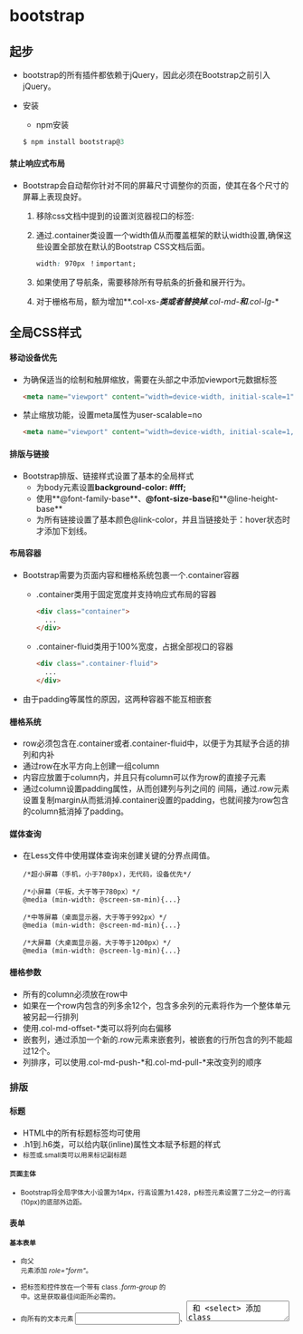 # bootstrap

## 起步 

* bootstrap的所有插件都依赖于jQuery，因此必须在Bootstrap之前引入jQuery。

* 安装

  * npm安装

  ```js
  $ npm install bootstrap@3
  ```

#### 禁止响应式布局

* Bootstrap会自动帮你针对不同的屏幕尺寸调整你的页面，使其在各个尺寸的屏幕上表现良好。

  1. 移除css文档中提到的设置浏览器视口的标签:<meta>

  2. 通过.container类设置一个width值从而覆盖框架的默认width设置,确保这些设置全部放在默认的Bootstrap CSS文档后面。

     ```css
     width: 970px ！important;
     ```

  3. 如果使用了导航条，需要移除所有导航条的折叠和展开行为。
  4. 对于栅格布局，额为增加**.col-xs-***类或者替换掉**.col-md-***和**.col-lg-***

## 全局CSS样式

#### 移动设备优先

* 为确保适当的绘制和触屏缩放，需要在头部之中添加viewport元数据标签

  ```html
  <meta name="viewport" content="width=device-width, initial-scale=1">
  ```

* 禁止缩放功能，设置meta属性为user-scalable=no

  ```html
  <meta name="viewport" content="width=device-width, initial-scale=1, maximum-scale=1, user-scalable=no">
  ```

#### 排版与链接

* Bootstrap排版、链接样式设置了基本的全局样式
  * 为body元素设置**background-color: #fff;**
  * 使用**@font-family-base**、**@font-size-base**和**@line-height-base**
  * 为所有链接设置了基本颜色@link-color，并且当链接处于：hover状态时才添加下划线。

#### 布局容器

* Bootstrap需要为页面内容和栅格系统包裹一个.container容器

  * .container类用于固定宽度并支持响应式布局的容器

    ```html
    <div class="container">
      ...
    </div>
    ```

  * .container-fluid类用于100%宽度，占据全部视口的容器

    ```html
    <div class=".container-fluid">
      ...
    </div>
    ```

* 由于padding等属性的原因，这两种容器不能互相嵌套

#### 栅格系统

* row必须包含在.container或者.container-fluid中，以便于为其赋予合适的排列和内补
* 通过row在水平方向上创建一组column
* 内容应放置于column内，并且只有column可以作为row的直接子元素
* 通过column设置padding属性，从而创建列与列之间的 间隔，通过.row元素设置复制margin从而抵消掉.container设置的padding，也就间接为row包含的column抵消掉了padding。

#### 媒体查询

* 在Less文件中使用媒体查询来创建关键的分界点阈值。

  ```less
  /*超小屏幕（手机，小于780px)，无代码，设备优先*/
  
  /*小屏幕（平板，大于等于780px）*/
  @media (min-width: @screen-sm-min){...}
  
  /*中等屏幕（桌面显示器，大于等于992px）*/
  @media (min-width: @screen-md-min){...}
  
  /*大屏幕（大桌面显示器，大于等于1200px）*/
  @media (min-width: @screen-lg-min){...}
  ```

#### 栅格参数

* 所有的column必须放在row中
* 如果在一个row内包含的列多余12个，包含多余列的元素将作为一个整体单元被另起一行排列
* 使用.col-md-offset-*类可以将列向右偏移
* 嵌套列，通过添加一个新的.row元素来嵌套列，被嵌套的行所包含的列不能超过12个。
* 列排序，可以使用.col-md-push-*和.col-md-pull-*来改变列的顺序

### 排版

#### 标题

* HTML中的所有标题标签均可使用
* .h1到.h6类，可以给内联(inline)属性文本赋予标题的样式
* <small>标签或.small类可以用来标记副标题

####  页面主体

* Bootstrap将全局字体大小设置为14px，行高设置为1.428，p标签元素设置了二分之一的行高(10px)的底部外边距。

### 表单

#### 基本表单

- 向父 <form> 元素添加 *role="form"*。
- 把标签和控件放在一个带有 class *.form-group* 的 <div> 中。这是获取最佳间距所必需的。
- 向所有的文本元素 <input>、<textarea> 和 <select> 添加 class ="*form-control*" 。

### 内联表单

如果需要创建一个表单，它的所有元素是内联的，向左对齐的，标签是并排的，请向 <form> 标签添加 class *.form-inline*。

- 默认情况下，Bootstrap 中的 input、select 和 textarea 有 100% 宽度。在使用内联表单时，您需要在表单控件上设置一个宽度。
- 使用 class *.sr-only*，您可以隐藏内联表单的标签。

### 水平表单

水平表单与其他表单不仅标记的数量上不同，而且表单的呈现形式也不同。如需创建一个水平布局的表单，请按下面的几个步骤进行：

- 向父 <form> 元素添加 class *.form-horizontal*。
- 把标签和控件放在一个带有 class *.form-group* 的 <div> 中。
- 向标签添加 class *.control-label*。

## 支持的表单控件

Bootstrap 支持最常见的表单控件，主要是 *input、textarea、checkbox、radio 和 select*。

### 输入框（Input）

最常见的表单文本字段是输入框 input。用户可以在其中输入大多数必要的表单数据。Bootstrap 提供了对所有原生的 HTML5 的 input 类型的支持，包括：*text、password、datetime、datetime-local、date、month、time、week、number、email、url、search、tel* 和 *color*。适当的 *type* 声明是必需的，这样才能让 *input* 获得完整的样式。

```html
<form role="form">
  <div class="form-group">
    <label for="name">标签</label>
    <input type="text" class="form-control" placeholder="文本输入">
  </div>
 </form>
```

### 文本框（Textarea）

当您需要进行多行输入的时，则可以使用文本框 textarea。必要时可以改变 *rows* 属性（较少的行 = 较小的盒子，较多的行 = 较大的盒子）。

```html
<form role="form">
  <div class="form-group">
    <label for="name">文本框</label>
    <textarea class="form-control" rows="3"></textarea>
  </div>
</form>
```

### 复选框（Checkbox）和单选框（Radio）

复选框和单选按钮用于让用户从一系列预设置的选项中进行选择。

- 当创建表单时，如果您想让用户从列表中选择若干个选项时，请使用 *checkbox*。如果您限制用户只能选择一个选项，请使用 *radio*。
- 对一系列复选框和单选框使用 *.checkbox-inline* 或 *.radio-inline* class，控制它们显示在同一行上。

### 选择框（Select）

当您想让用户从多个选项中进行选择，但是默认情况下只能选择一个选项时，则使用选择框。

- 使用 <select> 展示列表选项，通常是那些用户很熟悉的选择列表，比如州或者数字。
- 使用 *multiple="multiple"* 允许用户选择多个选项。

## 静态控件

当您需要在一个水平表单内的表单标签后放置纯文本时，请在 <p> 上使用 class *.form-control-static*。

```html
<form class="form-horizontal" role="form">
  <div class="form-group">
    <label class="col-sm-2 control-label">Email</label>
    <div class="col-sm-10">
      <p class="form-control-static">email@example.com</p>
    </div>
  </div>
  <div class="form-group">
    <label for="inputPassword" class="col-sm-2 control-label">密码</label>
    <div class="col-sm-10">
      <input type="password" class="form-control" id="inputPassword" placeholder="请输入密码">
    </div>
  </div>
</form>
```

## 表单控件状态

除了 *:focus* 状态（即，用户点击 input 或使用 tab 键聚焦到 input 上），Bootstrap 还为禁用的输入框定义了样式，并提供了表单验证的 class。

### 输入框焦点

当输入框 input 接收到 *:focus* 时，输入框的轮廓会被移除，同时应用 *box-shadow*。

### 禁用的输入框 input

如果您想要禁用一个输入框 input，只需要简单地添加 *disabled* 属性，这不仅会禁用输入框，还会改变输入框的样式以及当鼠标的指针悬停在元素上时鼠标指针的样式。

### 禁用的字段集 fieldset

对 <fieldset> 添加 disabled 属性来禁用 <fieldset> 内的所有控件。

### 验证状态

Bootstrap 包含了错误、警告和成功消息的验证样式。只需要对父元素简单地添加适当的 class（*.has-warning、 .has-error 或 .has-success*）即可使用验证状态。

## 表单帮助文本

Bootstrap 表单控件可以在输入框 input 上有一个块级帮助文本。为了添加一个占用整个宽度的内容块，请在 <input> 后使用 *.help-block*。

```html
<form role="form">
  <span>帮助文本实例</span>
  <input class="form-control" type="text" placeholder="">
  <span class="help-block">一个较长的帮助文本块，超过一行，
  需要扩展到下一行。本实例中的帮助文本总共有两行。</span>
</form>
```

# Bootstrap 按钮

本章将通过实例讲解如何使用 Bootstrap 按钮。任何带有 class **.btn** 的元素都会继承圆角灰色按钮的默认外观。但是 Bootstrap 提供了一些选项来定义按钮的样式，具体如下表所示：

以下样式可用于<a>, <button>, 或 <input> 元素上：

| 类           | 描述                                    |
| :----------- | :-------------------------------------- |
| .btn         | 为按钮添加基本样式                      |
| .btn-default | 默认/标准按钮                           |
| .btn-primary | 原始按钮样式（未被操作）                |
| .btn-success | 表示成功的动作                          |
| .btn-info    | 该样式可用于要弹出信息的按钮            |
| .btn-warning | 表示需要谨慎操作的按钮                  |
| .btn-danger  | 表示一个危险动作的按钮操作              |
| .btn-link    | 让按钮看起来像个链接 (仍然保留按钮行为) |
| .btn-lg      | 制作一个大按钮                          |
| .btn-sm      | 制作一个小按钮                          |
| .btn-xs      | 制作一个超小按钮                        |
| .btn-block   | 块级按钮(拉伸至父元素100%的宽度)        |
| .active      | 按钮被点击                              |
| .disabled    | 禁用按钮                                |

## 按钮大小

下表列出了获得各种大小按钮的 class：

| Class      | 描述                                         |
| :--------- | :------------------------------------------- |
| .btn-lg    | 这会让按钮看起来比较大。                     |
| .btn-sm    | 这会让按钮看起来比较小。                     |
| .btn-xs    | 这会让按钮看起来特别小。                     |
| .btn-block | 这会创建块级的按钮，会横跨父元素的全部宽度。 |

## 按钮状态

Bootstrap 提供了激活、禁用等按钮状态的 class，下面将进行详细讲解。

### 激活状态

按钮在激活时将呈现为被按压的外观（深色的背景、深色的边框、阴影）。

下表列出了让按钮元素和锚元素呈激活状态的 class：

| 元素     | Class                                                |
| :------- | :--------------------------------------------------- |
| 按钮元素 | 添加 **.active** class 来显示它是激活的。            |
| 锚元素   | 添加 **.active** class 到 <a> 按钮来显示它是激活的。 |

### 禁用状态

当禁用一个按钮时，它的颜色会变淡 50%，并失去渐变。

下表列出了让按钮元素和锚元素呈禁用状态的 class：

| 元素     | Class                                           |
| :------- | :---------------------------------------------- |
| 按钮元素 | 添加 **disabled** *属性* 到 <button> 按钮。     |
| 锚元素   | 添加 **disabled** *class* 到 <a> 按钮。按钮标签 |

## 按钮标签

您可以在 <a>、<button> 或 <input> 元素上使用按钮 class。但是建议您在 <button> 元素上使用按钮 class，避免跨浏览器的不一致性问题。

## 自适应大小的按钮组

可以通过 .btn-group-justified 类来设置自适应大小的按钮组。

**注意:** 如果是 `<button>` 元素, 你需要在外层使用 `.btn-group` 类来包裹:

## 内嵌下拉菜单的按钮组

按钮组内嵌的按钮可以设置下拉菜单，如下实例：

```html
<div class="btn-group">
  <button type="button" class="btn btn-primary">Apple</button>
  <button type="button" class="btn btn-primary">Samsung</button>
  <div class="btn-group">
    <button type="button" class="btn btn-primary dropdown-toggle" data-toggle="dropdown">
    Sony <span class="caret"></span></button>
    <ul class="dropdown-menu" role="menu">
      <li><a href="#">Tablet</a></li>
      <li><a href="#">Smartphone</a></li>
    </ul>
  </div>
</div>
```

# Bootstrap 图片

Bootstrap 提供了三个可对图片应用简单样式的 class：

- *.img-rounded*：添加 *border-radius:6px* 来获得图片圆角。
- *.img-circle*：添加 *border-radius:50%* 来让整个图片变成圆形。
- *.img-thumbnail*：添加一些内边距（padding）和一个灰色的边框。

## <img> 类

以下类可用于任何图片中。

| 类              | 描述                              |
| :-------------- | :-------------------------------- |
| .img-rounded    | 为图片添加圆角 (IE8 不支持)       |
| .img-circle     | 将图片变为圆形 (IE8 不支持)       |
| .img-thumbnail  | 缩略图功能                        |
| .img-responsive | 图片响应式 (将很好地扩展到父元素) |

## 响应式图片

通过在 <img> 标签添加 .img-responsive 类来让图片支持响应式设计。 图片将很好地扩展到父元素。

.img-responsive 类将 max-width: 100%; 和 height: auto; 样式应用在图片上：

```html
<img src="cinqueterre.jpg" class="img-responsive" alt="Cinque Terre">
```

# Bootstrap 辅助类

## 文本

以下不同的类展示了不同的文本颜色。如果文本是个链接鼠标移动到文本上会变暗：

| 类            | 描述                        |
| :------------ | :-------------------------- |
| .text-muted   | "text-muted" 类的文本样式   |
| .text-primary | "text-primary" 类的文本样式 |
| .text-success | "text-success" 类的文本样式 |
| .text-info    | "text-info" 类的文本样式    |
| .text-warning | "text-warning" 类的文本样式 |
| .text-danger  | "text-danger" 类的文本样式  |

## 背景

以下不同的类展示了不同的背景颜色。 如果文本是个链接鼠标移动到文本上会变暗：

| 类          | 描述                             |
| :---------- | :------------------------------- |
| .bg-primary | 表格单元格使用了 "bg-primary" 类 |
| .bg-success | 表格单元格使用了 "bg-success" 类 |
| .bg-info    | 表格单元格使用了 "bg-info" 类    |
| .bg-warning | 表格单元格使用了 "bg-warning" 类 |
| .bg-danger  | 表格单元格使用了 "bg-danger" 类  |

## 其他

| 类                 | 描述                                                         |
| :----------------- | :----------------------------------------------------------- |
| .pull-left         | 元素浮动到左边                                               |
| .pull-right        | 元素浮动到右边                                               |
| .center-block      | 设置元素为 display:block 并居中显示                          |
| .clearfix          | 清除浮动                                                     |
| .show              | 强制元素显示                                                 |
| .hidden            | 强制元素隐藏                                                 |
| .sr-only           | 除了屏幕阅读器外，其他设备上隐藏元素                         |
| .sr-only-focusable | 与 .sr-only 类结合使用，在元素获取焦点时显示(如：键盘操作的用户) |
| .text-hide         | 将页面元素所包含的文本内容替换为背景图                       |
| .close             | 显示关闭按钮                                                 |
| .caret             | 显示下拉式功能                                               |

------

## 更多实例

### 关闭图标

使用通用的关闭图标来关闭模态框和警告框。使用 class **close** 得到关闭图标。

```html
<p>关闭图标实例
  <button type="button" class="close" aria-hidden="true">
    &times;
  </button>
</p>
```

### 插入符

使用插入符表示下拉功能和方向。使用带有 class **caret** 的 <span> 元素得到该功能。

```html
<p>插入符实例
  <span class="caret"></span>
</p>
```

### 快速浮动

可以分别使用 class **pull-left** 或 **pull-right** 来把元素向左或向右浮动。下面的实例演示了这点。

```html
实例
<div class="pull-left">
  向左快速浮动
</div>
<div class="pull-right">
  向右快速浮动
</div>
```

### 内容居中

使用 class **center-block** 来居中元素。

```html
<div class="row">
  <div class="center-block" style="width:200px;background-color:#ccc;">
    这是 center-block 实例
  </div>
</div>
```

### 清除浮动

如需清除元素的浮动，请使用 **.clearfix** class。

```html
<div class="clearfix"  style="background: #D8D8D8;border: 1px solid #000;padding: 10px;">
  <div class="pull-left" style="background:#58D3F7;">
    向左快速浮动
  </div>
  <div class="pull-right" style="background: #DA81F5;">
    向右快速浮动
  </div>
</div>
```

### 显示和隐藏内容

您可以通过使用 class **.show** 和 **.hidden** 来强行设置元素显示或隐藏（包括屏幕阅读器）。

```html
<div class="row" style="padding: 91px 100px 19px 50px;">
  <div class="show" style="margin-left:10px;width:300px;background-color:#ccc;">
    这是 show class 的实例
  </div>
  <div class="hidden" style="width:200px;background-color:#ccc;">
    这是 hide class 的实例
  </div>
</div>
```

### 屏幕阅读器

您可以通过使用 class **.sr-only** 来把元素对所有设备隐藏，除了屏幕阅读器。

# Bootstrap 按钮组

按钮组允许多个按钮被堆叠在同一行上。当你想要把按钮对齐在一起时，这就显得非常有用。您可以通过 [Bootstrap 按钮（Button） 插件](https://www.runoob.com/bootstrap/bootstrap-button-plugin.html) 添加可选的 JavaScript 单选框和复选框样式行为。

下面的表格总结了 Bootstrap 提供的使用按钮组的一些重要的 class：

| Class                                       | 描述                                                         | 代码示例                                                     |
| :------------------------------------------ | :----------------------------------------------------------- | :----------------------------------------------------------- |
| .btn-group                                  | 该 class 用于形成基本的按钮组。在 **.btn-group** 中放置一系列带有 class **.btn** 的按钮。 | `<div class="btn-group">   <button type="button" class="btn btn-default">Button1</button>    <button type="button" class="btn btn-default">Button2</button> </div>` |
| .btn-toolbar                                | 该 class 有助于把几组 <div class="btn-group"> 结合到一个 <div class="btn-toolbar"> 中，一般获得更复杂的组件。 | `<div class="btn-toolbar" role="toolbar">   <div class="btn-group">...</div>   <div class="btn-group">...</div> </div>` |
| .btn-group-lg, .btn-group-sm, .btn-group-xs | 这些 class 可应用到整个按钮组的大小调整，而不需要对每个按钮进行大小调整。 | `<div class="btn-group btn-group-lg">...</div> <div class="btn-group btn-group-sm">...</div> <div class="btn-group btn-group-xs">...</div>` |
| .btn-group-vertical                         | 该 class 让一组按钮垂直堆叠显示，而不是水平堆叠显示。        | `<div class="btn-group-vertical">   ... </div>`              |

## 按钮上拉菜单

菜单也可以往上拉伸的，只需要简单地向父 **.btn-group** 容器添加 **.dropup** 即可。

当一个人力图完善自己的时候，他将不再像外界寻求什么，也不向外界推诿什么，他将重心放在自己的内部，而社会的进步就由一个一个独立的人试图自我完善的过程当中得来。我的起点那么低，所以这个过程无限长，永无尽头。想到这一点也就踏实了。

善良的人，总觉得拒绝别人像是自己做错了事。有些人，你帮他七分，他反倒觉得你欠他三分。

不知不觉一年又过去了，初步回味一下这 一年，没心没肺笑过，不求回报傻过，无可奈何的承受过，心静如水的经历过，心如刀绞的期盼过。曾以为过不去的坎，回头看一看笑一笑，都是小事。

人应该具备两个觉悟：一是勇于从零开始，二是坦然于未完成。

总有一日，我要在一个充满阳光的早晨醒来，那时我要躺在床上，静静的听窗外如洗的鸟声，那是多么安适而又快乐的一种苏醒。

读的书走的路见的人经的事越多，才越发觉得自己知道的越少，而人只有知道自己的无知之后，才能从骨子里谦和起来，不再孤芳自赏，不再咄咄逼人，不再恃才傲物，因而也不会再去强迫别人接受自己的观点。